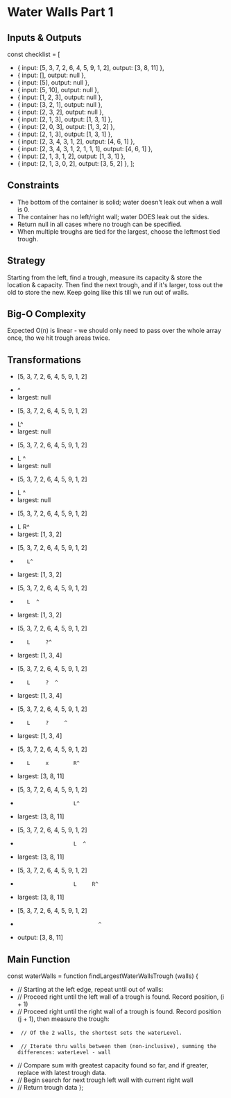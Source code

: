 # Water Walls Part 1

## Inputs & Outputs
const checklist = [
-  { input: [5, 3, 7, 2, 6, 4, 5, 9, 1, 2], output: [3, 8, 11] },
-  { input: [], output: null },
-  { input: [5], output: null },
-  { input: [5, 10], output: null },
-  { input: [1, 2, 3], output: null },
-  { input: [3, 2, 1], output: null },
-  { input: [2, 3, 2], output: null },
-  { input: [2, 1, 3], output: [1, 3, 1] },
-  { input: [2, 0, 3], output: [1, 3, 2] },
-  { input: [2, 1, 3], output: [1, 3, 1] },
-  { input: [2, 3, 4, 3, 1, 2], output: [4, 6, 1] },
-  { input: [2, 3, 4, 3, 1, 2, 1, 1, 1], output: [4, 6, 1] },
-  { input: [2, 1, 3, 1, 2], output: [1, 3, 1] },
-  { input: [2, 1, 3, 0, 2], output: [3, 5, 2] },
];

## Constraints
* The bottom of the container is solid; water doesn't leak out when a wall is 0.
* The container has no left/right wall; water DOES leak out the sides.
* Return null in all cases where no trough can be specified.
* When multiple troughs are tied for the largest, choose the leftmost tied trough.

## Strategy
Starting from the left, find a trough, measure its capacity & store the location & capacity.
Then find the next trough, and if it's larger, toss out the old to store the new.
Keep going like this till we run out of walls.

## Big-O Complexity
Expected O(n) is linear - we should only need to pass over the whole array once, tho we hit trough areas twice.

## Transformations
* [5, 3, 7, 2, 6, 4, 5, 9, 1, 2]
- ^
- largest: null
* [5, 3, 7, 2, 6, 4, 5, 9, 1, 2]
- L^
- largest: null
* [5, 3, 7, 2, 6, 4, 5, 9, 1, 2]
-  L  ^
- largest: null
* [5, 3, 7, 2, 6, 4, 5, 9, 1, 2]
-  L     ^
- largest: null
* [5, 3, 7, 2, 6, 4, 5, 9, 1, 2]
-  L     R^
- largest: [1, 3, 2]
* [5, 3, 7, 2, 6, 4, 5, 9, 1, 2]
-        L^
- largest: [1, 3, 2]
* [5, 3, 7, 2, 6, 4, 5, 9, 1, 2]
-        L  ^
- largest: [1, 3, 2]
* [5, 3, 7, 2, 6, 4, 5, 9, 1, 2]
-        L     ?^
- largest: [1, 3, 4]
* [5, 3, 7, 2, 6, 4, 5, 9, 1, 2]
-        L     ?  ^
- largest: [1, 3, 4]
* [5, 3, 7, 2, 6, 4, 5, 9, 1, 2]
-        L     ?     ^
- largest: [1, 3, 4]
* [5, 3, 7, 2, 6, 4, 5, 9, 1, 2]
-        L     x        R^
- largest: [3, 8, 11]
* [5, 3, 7, 2, 6, 4, 5, 9, 1, 2]
-                       L^
- largest: [3, 8, 11]
* [5, 3, 7, 2, 6, 4, 5, 9, 1, 2]
-                       L  ^
- largest: [3, 8, 11]
* [5, 3, 7, 2, 6, 4, 5, 9, 1, 2]
-                       L     R^
- largest: [3, 8, 11]
* [5, 3, 7, 2, 6, 4, 5, 9, 1, 2]
-                               ^
- output: [3, 8, 11]

## Main Function
const waterWalls = function findLargestWaterWallsTrough (walls) {
*  // Starting at the left edge, repeat until out of walls:
*    // Proceed right until the left wall of a trough is found. Record position, (i + 1)
*    // Proceed right until the right wall of a trough is found. Record position (j + 1), then measure the trough:
*      // Of the 2 walls, the shortest sets the waterLevel. 
*      // Iterate thru walls between them (non-inclusive), summing the differences: waterLevel - wall
*    // Compare sum with greatest capacity found so far, and if greater, replace with latest trough data.
*    // Begin search for next trough left wall with current right wall
*  // Return trough data
};

